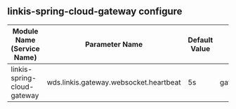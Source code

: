 ## linkis-spring-cloud-gateway configure


| Module Name (Service Name) | Parameter Name | Default Value | Description |
| -------- | -------- | ----- |----- | 
| linkis-spring-cloud-gateway |wds.linkis.gateway.websocket.heartbeat|5s|gateway.websocket.heartbeat|

